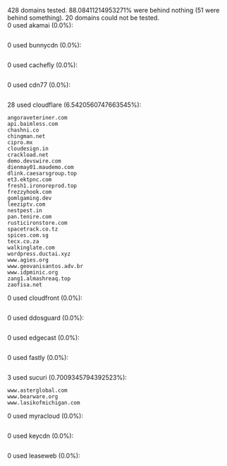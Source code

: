 428 domains tested. 88.08411214953271% were behind nothing (51 were behind something). 20 domains could not be tested.<br>
0 used akamai (0.0%):
```

```

0 used bunnycdn (0.0%):
```

```

0 used cachefly (0.0%):
```

```

0 used cdn77 (0.0%):
```

```

28 used cloudflare (6.5420560747663545%):
```
angoraveteriner.com
api.baimless.com
chashni.co
chingman.net
cipro.mx
cloudesign.in
crackload.net
demo.devswire.com
dienmay01.maudemo.com
dlink.caesarsgroup.top
et3.ektpnc.com
fresh1.ironoreprod.top
frezzyhook.com
gomlgaming.dev
leeziptv.com
nestpest.in
pan.tenire.com
rusticironstore.com
spacetrack.co.tz
spices.com.sg
tecx.co.za
walkinglate.com
wordpress.ductai.xyz
www.agies.org
www.geovanisantos.adv.br
www.idpminic.org
zang1.almashreaq.top
zaofisa.net
```

0 used cloudfront (0.0%):
```

```

0 used ddosguard (0.0%):
```

```

0 used edgecast (0.0%):
```

```

0 used fastly (0.0%):
```

```

3 used sucuri (0.7009345794392523%):
```
www.asterglobal.com
www.bearware.org
www.lasikofmichigan.com
```

0 used myracloud (0.0%):
```

```

0 used keycdn (0.0%):
```

```

0 used leaseweb (0.0%):
```

```
